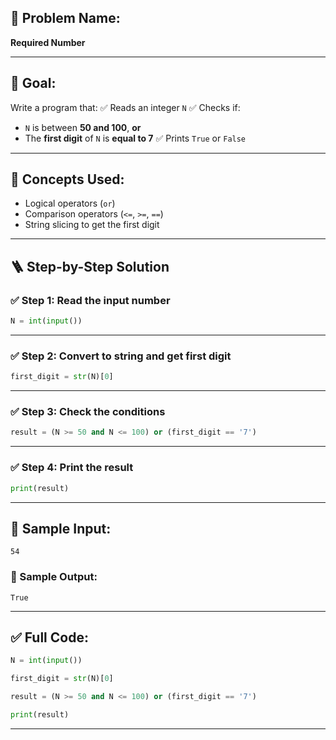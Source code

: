 ## 🧩 **Problem Name:**

**Required Number**

---

## 🎯 **Goal:**

Write a program that:
✅ Reads an integer `N`
✅ Checks if:

- `N` is between **50 and 100**, **or**
- The **first digit** of `N` is **equal to 7**
  ✅ Prints `True` or `False`

---

## 🧠 **Concepts Used:**

- Logical operators (`or`)
- Comparison operators (`<=`, `>=`, `==`)
- String slicing to get the first digit

---

## 🪜 **Step-by-Step Solution**

### ✅ Step 1: Read the input number

```python
N = int(input())
```

---

### ✅ Step 2: Convert to string and get first digit

```python
first_digit = str(N)[0]
```

---

### ✅ Step 3: Check the conditions

```python
result = (N >= 50 and N <= 100) or (first_digit == '7')
```

---

### ✅ Step 4: Print the result

```python
print(result)
```

---

## 🧪 Sample Input:

```
54
```

### 🧾 Sample Output:

```
True
```

---

## ✅ Full Code:

```python
N = int(input())

first_digit = str(N)[0]

result = (N >= 50 and N <= 100) or (first_digit == '7')

print(result)
```

---

